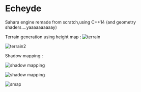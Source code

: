 # Echeyde
Sahara engine remade from scratch,using C++14 (and geometry shaders....yaaaaaaaaaay)


Terrain generation using height map :
![terrain](https://cloud.githubusercontent.com/assets/18567118/23819765/1fd1e458-060b-11e7-975c-12dae066d6cd.png)

![terrain2](https://cloud.githubusercontent.com/assets/18567118/23819968/e94ea11a-060e-11e7-8b1f-f60b214488e5.png)


Shadow mapping : 

![shadow mapping](https://cloud.githubusercontent.com/assets/18567118/24793172/53db7698-1b81-11e7-8c40-e1045a93bf90.png)

![shadow mapping](https://cloud.githubusercontent.com/assets/18567118/24738381/a16ee256-1a95-11e7-9594-284979c9a2d6.jpg)


![smap](https://cloud.githubusercontent.com/assets/18567118/24738371/896316be-1a95-11e7-8c3f-02f3f8512ca7.jpg)
